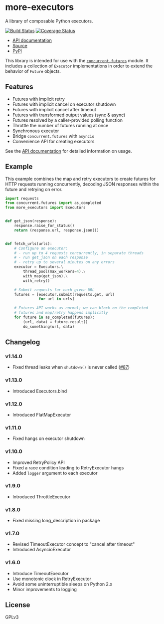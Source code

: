 # more-executors

A library of composable Python executors.

[![Build Status](https://travis-ci.org/rohanpm/more-executors.svg?branch=master)](https://travis-ci.org/rohanpm/more-executors)
[![Coverage Status](https://coveralls.io/repos/github/rohanpm/more-executors/badge.svg?branch=master)](https://coveralls.io/github/rohanpm/more-executors?branch=master)

- [API documentation](https://rohanpm.github.io/more-executors/)
- [Source](https://github.com/rohanpm/more-executors)
- [PyPI](https://pypi.python.org/pypi/more-executors)

This library is intended for use with the
[`concurrent.futures`](https://docs.python.org/3/library/concurrent.futures.html)
module.  It includes a collection of `Executor` implementations in order to
extend the behavior of `Future` objects.

## Features

- Futures with implicit retry
- Futures with implicit cancel on executor shutdown
- Futures with implicit cancel after timeout
- Futures with transformed output values (sync & async)
- Futures resolved by a caller-provided polling function
- Throttle the number of futures running at once
- Synchronous executor
- Bridge `concurrent.futures` with `asyncio`
- Convenience API for creating executors

See the [API documentation](https://rohanpm.github.io/more-executors/) for detailed information on usage.

## Example

This example combines the map and retry executors to create futures for
HTTP requests running concurrently, decoding JSON responses within the
future and retrying on error.

```python
import requests
from concurrent.futures import as_completed
from more_executors import Executors


def get_json(response):
    response.raise_for_status()
    return (response.url, response.json())


def fetch_urls(urls):
    # Configure an executor:
    # - run up to 4 requests concurrently, in separate threads
    # - run get_json on each response
    # - retry up to several minutes on any errors
    executor = Executors.\
        thread_pool(max_workers=4).\
        with_map(get_json).\
        with_retry()

    # Submit requests for each given URL
    futures = [executor.submit(requests.get, url)
               for url in urls]

    # Futures API works as normal; we can block on the completed
    # futures and map/retry happens implicitly
    for future in as_completed(futures):
        (url, data) = future.result()
        do_something(url, data)
```

## Changelog

### v1.14.0

- Fixed thread leaks when `shutdown()` is never called
  ([#87](https://github.com/rohanpm/more-executors/issues/87))

### v1.13.0

- Introduced Executors.bind

### v1.12.0

- Introduced FlatMapExecutor

### v1.11.0

- Fixed hangs on executor shutdown

### v1.10.0

- Improved RetryPolicy API
- Fixed a race condition leading to RetryExecutor hangs
- Added `logger` argument to each executor

### v1.9.0

- Introduced ThrottleExecutor

### v1.8.0

- Fixed missing long_description in package

### v1.7.0

- Revised TimeoutExecutor concept to "cancel after timeout"
- Introduced AsyncioExecutor

### v1.6.0

- Introduce TimeoutExecutor
- Use monotonic clock in RetryExecutor
- Avoid some uninterruptible sleeps on Python 2.x
- Minor improvements to logging

## License

GPLv3
